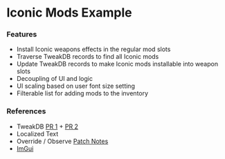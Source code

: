 # Iconic Mods Example

### Features

- Install Iconic weapons effects in the regular mod slots
- Traverse TweakDB records to find all Iconic mods
- Update TweakDB records to make Iconic mods installable into weapon slots
- Decoupling of UI and logic
- UI scaling based on user font size setting
- Filterable list for adding mods to the inventory

### References

- TweakDB [PR 1](https://github.com/yamashi/CyberEngineTweaks/pull/461) + [PR 2](https://github.com/yamashi/CyberEngineTweaks/pull/524)
- Localized Text
- Override / Observe [Patch Notes](https://wiki.cybermods.net/cyber-engine-tweaks/patch-notes#1-11-1-15-02-2021)
- [ImGui](https://github.com/yamashi/CyberEngineTweaks/tree/master/src/sol_imgui)
